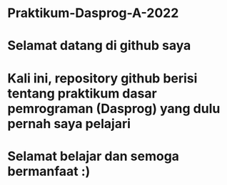 # Praktikum-Dasprog-A-2022

# Selamat datang di github saya
# Kali ini, repository github berisi tentang praktikum dasar pemrograman (Dasprog) yang dulu pernah saya pelajari

# Selamat belajar dan semoga bermanfaat :)
